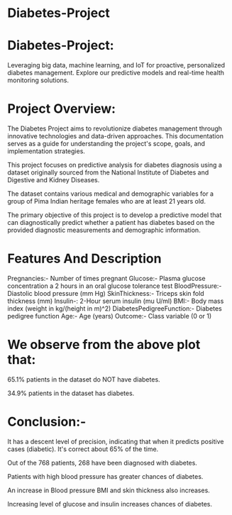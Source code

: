# Diabetes-Project
# Diabetes-Project:

Leveraging big data, machine learning, and IoT for proactive, personalized diabetes management. Explore our predictive models and real-time health monitoring solutions.

# Project Overview:
The Diabetes Project aims to revolutionize diabetes management through innovative technologies and data-driven approaches. This documentation serves as a guide for understanding the project's scope, goals, and implementation strategies.

This project focuses on predictive analysis for diabetes diagnosis using a dataset originally sourced from the National Institute of Diabetes and Digestive and Kidney Diseases.

The dataset contains various medical and demographic variables for a group of Pima Indian heritage females who are at least 21 years old.

The primary objective of this project is to develop a predictive model that can diagnostically predict whether a patient has diabetes based on the provided diagnostic measurements and demographic information.

# Features And Description
Pregnancies:- Number of times pregnant
Glucose:- Plasma glucose concentration a 2 hours in an oral glucose tolerance test
BloodPressure:- Diastolic blood pressure (mm Hg)
SkinThickness:- Triceps skin fold thickness (mm)
Insulin-: 2-Hour serum insulin (mu U/ml)
BMI:- Body mass index (weight in kg/(height in m)^2)
DiabetesPedigreeFunction:- Diabetes pedigree function
Age:- Age (years)
Outcome:- Class variable (0 or 1)

# We observe from the above plot that:
65.1% patients in the dataset do NOT have diabetes.

34.9% patients in the dataset has diabetes.

# Conclusion:-
It has a descent level of precision, indicating that when it predicts positive cases (diabetic). It's correct about 65% of the time.

Out of the 768 patients, 268 have been diagnosed with diabetes.

Patients with high blood pressure has greater chances of diabetes.

An increase in Blood pressure BMI and skin thickness also increases.

Increasing level of glucose and insulin increases chances of diabetes.


